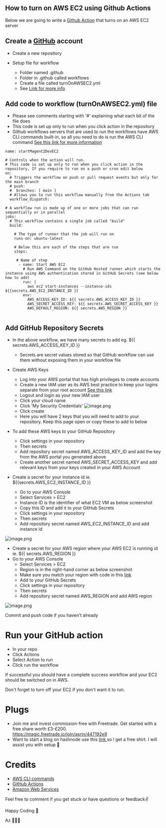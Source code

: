 ## How to turn on AWS EC2 using Github Actions

Below we are going to write a  [Github Action](https://github.com/features/actions)  that turns on an AWS EC2 server

## Create a  [GitHub](https://github.com/) account

- Create a new repository

- Setup file for workflow
    - Folder named .github
    - Folder in .github called workflows
    - Create a file called turnOnAWSEC2.yml
    - See  [Link for more info](https://docs.github.com/en/actions/quickstart) 

## Add code to workflow (turnOnAWSEC2.yml) file
    
- Please see comments starting with '#' explaining what each bit of the file does
- This code is set up only to run when you click action in the repository
- Github workflows servers that are used to run the workflows have AWS CLI commands built-in, so all you need to do is run the AWS CLI command  [See this link for more information](https://docs.github.com/en/actions/using-github-hosted-runners/about-github-hosted-runners) 

```
name: startMagent2DevEC2

# Controls when the action will run. 
# This code is set up only to run when you click action in the repository, If you require to run on a push or cron edit below
on:
  # Triggers the workflow on push or pull request events but only for the main branch
  # push:
  #  branches: [ main ]
  # Allows you to run this workflow manually from the Actions tab
  workflow_dispatch:

# A workflow run is made up of one or more jobs that can run sequentially or in parallel
jobs:
  # This workflow contains a single job called "build"
  build:

    # The type of runner that the job will run on
    runs-on: ubuntu-latest

    # Below this are each of the steps that are run
    steps:

     # Name of step
      - name: Start AWS EC2
        # Run AWS Command on the GitHub Hosted runner which starts the instance using AWS authentication stored in GitHub Secrets (see below how to add)
        run: |
          aws ec2 start-instances --instance-ids ${{secrets.AWS_EC2_INSTANCE_ID }}
        env:
          AWS_ACCESS_KEY_ID: ${{ secrets.AWS_ACCESS_KEY_ID }}
          AWS_SECRET_ACCESS_KEY: ${{ secrets.AWS_SECRET_ACCESS_KEY }}
          AWS_DEFAULT_REGION: ${{ secrets.AWS_REGION }}
         
```       

## Add GitHub Repository Secrets

- In the above workflow, we have many secrets to add eg. ${{ secrets.AWS_ACCESS_KEY_ID }}
    - Secrets are secret values stored so that GitHub workflow can use them without exposing them in your workflow file

- Create AWS Keys 
    - Log into your AWS portal that has high privileges to create accounts
    - Create a new IAM user as its AWS best practice to keep your logins separate from your root account  [See this link](https://docs.aws.amazon.com/IAM/latest/UserGuide/id_users_create.html) 
    - Logout and login as your new IAM user
    - Click your cloud name 
    - Click 'My Security Credentials'
![image.png](https://cdn.hashnode.com/res/hashnode/image/upload/v1636198012667/FZ3bAswSN.png)
    - Click create 
    - Here you will have 2 keys that you will need to add to your repository. Keep this page open or copy these to add to below
- To add these AWS keys to your GitHub Repository
    - Click settings in your repository
    - Then secrets
    - Add repository secret named AWS_ACCESS_KEY_ID and add the key from the AWS portal you generated above
    - Create another secret named AWS_SECRET_ACCESS_KEY and add relevant keys from your keys created in your AWS Account

- Create a secret for your instance id ie. ${{secrets.AWS_EC2_INSTANCE_ID }}
    - Go to your AWS Console
    - Select Services > EC2
    - Instance ID is the identifier of what EC2 VM as below screenshot
    - Copy this ID and add it to your GitHub Secrets
    - Click settings in your repository
    - Then secrets
    - Add repository secret named AWS_EC2_INSTANCE_ID and add instance id

![image.png](https://cdn.hashnode.com/res/hashnode/image/upload/v1642256417358/3zhO4jSvK.png)

- Create a secret for your AWS region where your AWS EC2 is running id ie. ${{ secrets.AWS_REGION }}
- Go to your AWS Console 
    - Select Services > EC2
    - Region is in the right-hand corner as below screenshot
    - Make sure you match your region with code in this  [link](https://docs.aws.amazon.com/AWSEC2/latest/UserGuide/using-regions-availability-zones.html#concepts-regions) 
    - Add to your GitHub Secrets
    - Click settings in your repository
    - Then secrets
    - Add repository secret named AWS_REGION and add AWS region

![image.png](https://cdn.hashnode.com/res/hashnode/image/upload/v1642256512013/zAxKXXY9o.png)

Commit and push code if you haven't already

# Run your GitHub action
- In your repo
- Click Actions
- Select Action to run
- Click run the workflow

If successful you should have a complete success workflow and your EC2 should be switched on in AWS.

Don't forget to turn off your EC2 if you don't want it to run.

# Plugs
- Join me and invest commission-free with Freetrade. Get started with a free share worth £3-£200. https://magic.freetrade.io/join/asrin/447192e9
- Want to start a blog on hashnode use this [link ](https://hashnode.com/@azcodez/joinme) so I get a free shirt. I will assist you with setup 🙂

# Credits 
-  [AWS CLI commands](https://docs.aws.amazon.com/cli/latest/reference/ec2/start-instances.html) 
-  [GitHub Actions](https://docs.github.com/en/actions) 
-  [Amazon Web Services](https://aws.amazon.com/) 

Feel free to comment if you get stuck or have questions or feedback✌️

Happy Coding 🙂

Az 👨🏾‍💻
